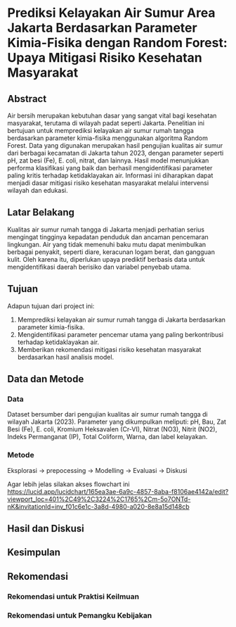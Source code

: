 # Prediksi Kelayakan Air Sumur Area Jakarta Berdasarkan Parameter Kimia-Fisika dengan Random Forest: Upaya Mitigasi Risiko Kesehatan Masyarakat

## Abstract

Air bersih merupakan kebutuhan dasar yang sangat vital bagi kesehatan masyarakat, terutama di wilayah padat seperti Jakarta. Penelitian ini bertujuan untuk memprediksi kelayakan air sumur rumah tangga berdasarkan parameter kimia-fisika menggunakan algoritma Random Forest. Data yang digunakan merupakan hasil pengujian kualitas air sumur dari berbagai kecamatan di Jakarta tahun 2023, dengan parameter seperti pH, zat besi (Fe), E. coli, nitrat, dan lainnya. Hasil model menunjukkan performa klasifikasi yang baik dan berhasil mengidentifikasi parameter paling kritis terhadap ketidaklayakan air. Informasi ini diharapkan dapat menjadi dasar mitigasi risiko kesehatan masyarakat melalui intervensi wilayah dan edukasi.

## Latar Belakang

Kualitas air sumur rumah tangga di Jakarta menjadi perhatian serius mengingat tingginya kepadatan penduduk dan ancaman pencemaran lingkungan. Air yang tidak memenuhi baku mutu dapat menimbulkan berbagai penyakit, seperti diare, keracunan logam berat, dan gangguan kulit. Oleh karena itu, diperlukan upaya prediktif berbasis data untuk mengidentifikasi daerah berisiko dan variabel penyebab utama.

## Tujuan

Adapun tujuan dari project ini:

1. Memprediksi kelayakan air sumur rumah tangga di Jakarta berdasarkan parameter kimia-fisika.
2. Mengidentifikasi parameter pencemar utama yang paling berkontribusi terhadap ketidaklayakan air.
3. Memberikan rekomendasi mitigasi risiko kesehatan masyarakat berdasarkan hasil analisis model.

## Data dan Metode

### Data

Dataset bersumber dari pengujian kualitas air sumur rumah tangga di wilayah Jakarta (2023). Parameter yang dikumpulkan meliputi: pH, Bau, Zat Besi (Fe), E. coli, Kromium Heksavalen (Cr-VI), Nitrat (NO3), Nitrit (NO2), Indeks Permanganat (IP), Total Coliform, Warna, dan label kelayakan.

### Metode

Eksplorasi -> prepocessing -> Modelling -> Evaluasi -> Diskusi

Agar lebih jelas silakan akses flowchart ini https://lucid.app/lucidchart/165ea3ae-6a9c-4857-8aba-f8106ae4142a/edit?viewport_loc=401%2C49%2C3224%2C1765%2Cm-5o7ONTd-nK&invitationId=inv_f01c6e1c-3a8d-4980-a020-8e8a15d148cb

## Hasil dan Diskusi

## Kesimpulan

## Rekomendasi

### Rekomendasi untuk Praktisi Keilmuan

### Rekomendasi untuk Pemangku Kebijakan
